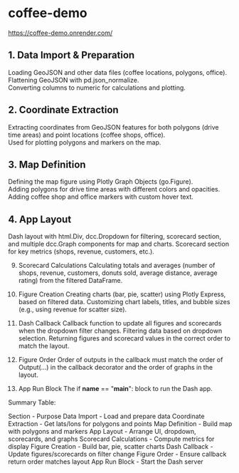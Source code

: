# coffee-demo

https://coffee-demo.onrender.com/


## 1. Data Import & Preparation<br>
Loading GeoJSON and other data files (coffee locations, polygons, office).<br> 
Flattening GeoJSON with pd.json_normalize.<br>
Converting columns to numeric for calculations and plotting.<br>

## 2. Coordinate Extraction<br>
Extracting coordinates from GeoJSON features for both polygons (drive time areas) and point locations (coffee shops, office).<br>
Used for plotting polygons and markers on the map.<br>

## 3. Map Definition<br>
Defining the map figure using Plotly Graph Objects (go.Figure).<br>
Adding polygons for drive time areas with different colors and opacities.<br>
Adding coffee shop and office markers with custom hover text.<br>

## 4. App Layout
Dash layout with html.Div, dcc.Dropdown for filtering, scorecard section, and multiple dcc.Graph components for map and charts.
Scorecard section for key metrics (shops, revenue, customers, etc.).

9. Scorecard Calculations
Calculating totals and averages (number of shops, revenue, customers, donuts sold, average distance, average rating) from the filtered DataFrame.

10. Figure Creation
Creating charts (bar, pie, scatter) using Plotly Express, based on filtered data.
Customizing chart labels, titles, and bubble sizes (e.g., using revenue for scatter size).

12. Dash Callback
Callback function to update all figures and scorecards when the dropdown filter changes.
Filtering data based on dropdown selection.
Returning figures and scorecard values in the correct order to match the layout.

14. Figure Order
Order of outputs in the callback must match the order of Output(...) in the callback decorator and the order of graphs in the layout.

16. App Run Block
The if __name__ == "__main__": block to run the Dash app.


Summary Table:

Section	- Purpose
Data Import - Load and prepare data
Coordinate Extraction - Get lats/lons for polygons and points
Map Definition -	Build map with polygons and markers
App Layout -	Arrange UI, dropdown, scorecards, and graphs
Scorecard Calculations -	Compute metrics for display
Figure Creation -	Build bar, pie, scatter charts
Dash Callback -	Update figures/scorecards on filter change
Figure Order -	Ensure callback return order matches layout
App Run Block -	Start the Dash server
